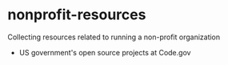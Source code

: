 # nonprofit-resources
Collecting resources related to running a non-profit organization

  - US government's open source projects at Code.gov
